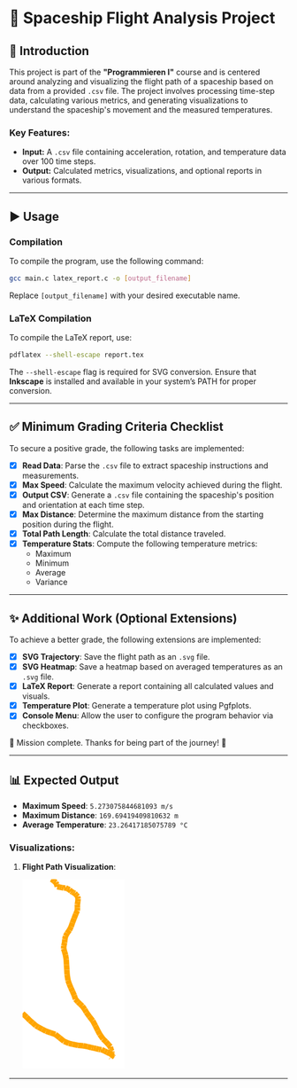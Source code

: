 # 🚀 Spaceship Flight Analysis Project

## 📖 Introduction
This project is part of the **"Programmieren I"** course and is centered around analyzing and visualizing the flight path of a spaceship based on data from a provided `.csv` file. The project involves processing time-step data, calculating various metrics, and generating visualizations to understand the spaceship's movement and the measured temperatures.

### Key Features:
- **Input:** A `.csv` file containing acceleration, rotation, and temperature data over 100 time steps.
- **Output:** Calculated metrics, visualizations, and optional reports in various formats.

---

## ▶️ Usage 

### **Compilation**  
To compile the program, use the following command:  

```sh
gcc main.c latex_report.c -o [output_filename]
```

Replace `[output_filename]` with your desired executable name.  

### **LaTeX Compilation**  
To compile the LaTeX report, use:  

```sh
pdflatex --shell-escape report.tex
```

The `--shell-escape` flag is required for SVG conversion. Ensure that **Inkscape** is installed and available in your system’s PATH for proper conversion.  

---

## ✅ Minimum Grading Criteria Checklist
To secure a positive grade, the following tasks are implemented:

- [x] **Read Data**: Parse the `.csv` file to extract spaceship instructions and measurements.
- [x] **Max Speed**: Calculate the maximum velocity achieved during the flight.
- [x] **Output CSV**: Generate a `.csv` file containing the spaceship's position and orientation at each time step.
- [x] **Max Distance**: Determine the maximum distance from the starting position during the flight.
- [x] **Total Path Length**: Calculate the total distance traveled.
- [x] **Temperature Stats**: Compute the following temperature metrics:
  - Maximum
  - Minimum
  - Average
  - Variance

---

## ✨ Additional Work (Optional Extensions)
To achieve a better grade, the following extensions are implemented:

- [x] **SVG Trajectory**: Save the flight path as an `.svg` file.
- [x] **SVG Heatmap**: Save a heatmap based on averaged temperatures as an `.svg` file.
- [x] **LaTeX Report**: Generate a report containing all calculated values and visuals.
- [X] **Temperature Plot**: Generate a temperature plot using Pgfplots.
- [X] **Console Menu**: Allow the user to configure the program behavior via checkboxes.
  
🚀 Mission complete. Thanks for being part of the journey! 🌌

---

## 📊 Expected Output
- **Maximum Speed**: `5.273075844681093 m/s`
- **Maximum Distance**: `169.69419409810632 m`
- **Average Temperature**: `23.26417185075789 °C`

### Visualizations:
1. **Flight Path Visualization**:
   
   ![Flight Path](path_line.svg)

---
